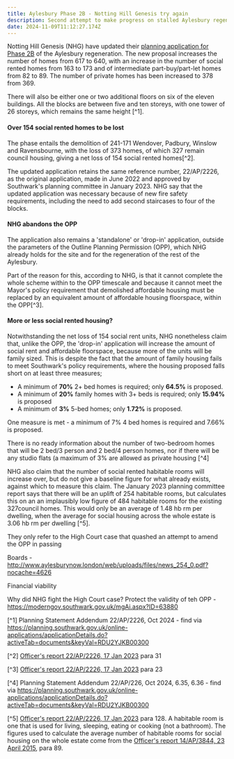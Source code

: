 ```yaml
---
title: Aylesbury Phase 2B - Notting Hill Genesis try again
description: Second attempt to make progress on stalled Aylesbury regeneration
date: 2024-11-09T11:12:27.174Z
---
```

Notting Hill Genesis (NHG) have updated their [planning application for Phase 2B](https://planning.southwark.gov.uk/online-applications/simpleSearchResults.do?action=firstPage) of the Aylesbury regeneration.  The new proposal increases the number of homes from 617 to 640, with an increase in the number of social rented homes from 163 to 173 and of intermediate part-buy/part-let homes from 82 to 89.  The number of private homes has been increased to 378 from 369.

There will also be either one or two additional floors on six of the eleven buildings. All the blocks are between five and ten storeys, with one tower of 26 storeys, which remains the same height [^1].

#### Over 154 social rented homes to be lost

The phase entails the demolition of 241-171 Wendover, Padbury, Winslow and Ravensbourne, with the loss of 373 homes, of which 327 remain council housing, giving a net loss of 154 social rented homes[^2].

The updated application retains the same reference number, 22/AP/2226, as the original application, made in June 2022 and approved by Southwark's planning committee in January 2023.  NHG say that the updated application was necessary because of new fire safety requirements, including the need to add second staircases to four of the blocks.

#### NHG abandons the OPP

The application also remains a 'standalone' or 'drop-in' application, outside the parameters of the Outline Planning Permission (OPP), which NHG already holds for the site and for the regeneration of the rest of the Aylesbury.

Part of the reason for this, according to NHG, is that it cannot complete the whole scheme within to the OPP timescale and because it cannot meet the Mayor's policy requirement that demolished affordable housing must be replaced by an equivalent amount of affordable housing floorspace, within the OPP[^3].

#### More or less social rented housing?

Notwithstanding the net loss of 154 social rent units, NHG nonetheless claim that, unlike the OPP, the 'drop-in' application will increase the amount of social rent and affordable floorspace, because more of the units will be family sized.  This is despite the fact that the amount of family housing fails to meet Southwark's policy requirements, where the housing proposed falls short on at least three measures;

* A minimum of **70%** 2+ bed homes is required; only **64.5%** is proposed.
* A minimum of **20%** family homes with 3+ beds is required; only **15.94%** is proposed
* A minimum of **3%** 5-bed homes; only **1.72%** is proposed. 

One measure is met - a minimum of 7% 4 bed homes is required and 7.66% is proposed.

There is no ready information about the number of two-bedroom homes that will be 2 bed/3 person and 2 bed/4 person homes, nor if there will be any studio flats (a maximum of 3% are allowed as private housing [^4]

NHG also claim that the number of social rented habitable rooms will increase over, but do not give a baseline figure for what already exists, against which to measure this claim.  The January 2023 planning committee report says that there will be an uplift of 254 habitable rooms, but calculates this on an an implausibly low figure of 484 habitable rooms for the existing 327council homes.  This would only be an average of 1.48 hb rm per dwelling, when the average for social housing across the whole estate is 3.06 hb rm per dwelling [^5].  





They only refer to the High Court case that quashed an attempt to amend the OPP in passing

Boards -  <http://www.aylesburynow.london/web/uploads/files/news_254_0.pdf?nocache=4626>

Financial viability

Why did NHG fight the High Court case? Protect the validity of teh OPP - <https://moderngov.southwark.gov.uk/mgAi.aspx?ID=63880>



[^1] Planning Statement Addendum 22/AP/2226, Oct 2024 - [](https://planning.southwark.gov.uk/online-applications/applicationDetails.do?activeTab=documents&keyVal=RDU2YJKB00300)find via <https://planning.southwark.gov.uk/online-applications/applicationDetails.do?activeTab=documents&keyVal=RDU2YJKB00300>

[^2] [Officer's report 22/AP/2226, 17 Jan 2023](https://moderngov.southwark.gov.uk/documents/s111174/Report%20-%20Aylesbury%20Phase%202B.pdf) para 31

[^3] [Officer's report 22/AP/2226, 17 Jan 2023](https://moderngov.southwark.gov.uk/documents/s111174/Report%20-%20Aylesbury%20Phase%202B.pdf) para 23

[^4] Planning Statement Addendum 22/AP/226, Oct 2024, 6.35, 6.36 - find via <https://planning.southwark.gov.uk/online-applications/applicationDetails.do?activeTab=documents&keyVal=RDU2YJKB00300>

[^5] [Officer's report 22/AP/2226, 17 Jan 2023](https://moderngov.southwark.gov.uk/documents/s111174/Report%20-%20Aylesbury%20Phase%202B.pdf)  para 128.  A habitable room is one that is used for living, sleeping, eating or cooking (not a bathroom).  The figures used to calculate the average number of habitable rooms for social housing on the whole estate come from the [Officer's report 14/AP/3844, 23 April 2015](https://moderngov.southwark.gov.uk/documents/s53361/Report.pdf), para 89.